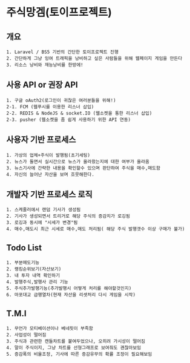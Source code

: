 # 주식망겜(토이프로젝트)
## 개요 
    1. Laravel / BS5 기반의 간단한 토이프로젝트 진행
    2. 간단하게 그냥 잉여 트래픽을 낭비하고 싶은 사람들을 위해 웹페이지 게임을 만든다
    3. 리소스 낭비와 재능낭비를 한방에!
    

## 사용 API or 권장 API
    1. 구글 oAuth2(로그인이 귀찮은 여러분들을 위해!) 
    2-1. FCM (웹푸시를 이용한 리스너 삽입)
    2-2. REDIS & NodeJS & socket.IO (웹소켓을 통한 리스너 삽입)
    2-3. pusher (웹소켓을 좀 쉽게 사용하기 위한 API 연동)


## 사용자 기반 프로세스
    1. 가상의 업체+주식이 발행됨(초기세팅)
    2. 뉴스가 돌면서 실시간으로 뉴스가 올라왔는지에 대한 여부가 올라옴
    3. 뉴스기사에 간략한 내용을 확인할수 있으며 판단하여 주식을 매수,매도함
    4. 자신의 늘어난 자산을 보며 흐뭇해한다.


## 개발자 기반 프로세스 로직
    1. 스케줄러에서 랜덤 기사가 생성됨
    2. 기사가 생성되면서 트리거로 해당 주식의 증감치가 로깅됨
    3. 로깅과 동시에 "시세가 변경"됨
    4. 매수,매도시 최근 시세로 매수,매도 처리됨( 해당 주식 발행갯수 이상 구매가 불가)

## Todo List
    1. 부분매도기능
    2. 랭킹순위보기(자산보기)
    3. 내 투자 내역 확인하기
    4. 발행주식,발행사 관리 기능
    5. 주식추가발행기능(추가발행시 어떻게 처리를 해야할것인지)
    6. 마포대교 급행열차(현재 자산을 리셋처리 다시 게임을 시작)

## T.M.I
    1. 무언가 모티베이션이나 베네핏이 부족함
    2. 사업성이 떨어짐
    3. 주식과 관련한 캔들차트를 붙여두었으나, 오히려 가시성이 떨어짐
    4. 말이 주식이지, 그냥 차트를 선형그래프로 보여줘도 괜찮아보임
    5. 증감폭의 비율조정, 기사에 따른 증감유무의 확률 조정이 필요해보임  



    
    

